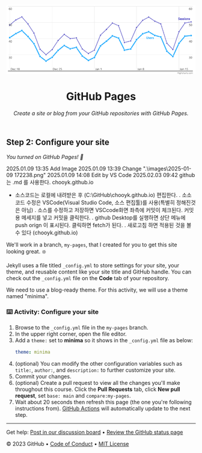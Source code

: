 <header>

<!--
  <<< Author notes: Course header >>>
  Include a 1280×640 image, course title in sentence case, and a concise description in emphasis.
  In your repository settings: enable template repository, add your 1280×640 social image, auto delete head branches.
  Add your open source license, GitHub uses MIT license.
-->
<img src=".\images\2025-01-09 172238.png" style="zoom:75%;" />

# GitHub Pages

_Create a site or blog from your GitHub repositories with GitHub Pages._

</header>





<!--
  <<< Author notes: Step 2 >>>
  Start this step by acknowledging the previous step.
  Define terms and link to docs.github.com.
  Historic note: previous version checked for empty pull request, changed to the correct theme `minima`.
-->

## Step 2: Configure your site

_You turned on GitHub Pages! :tada:_

2025.01.09 13:35 Add Image
2025.01.09 13:39 Change ".\images\2025-01-09 172238.png"
2025.01.09 14:08 Edit by VS Code
2025.02.03 09:42 github는 .md 를 사용한다.
chooyk.github.io
- 소스코드는 로컬에 내려받은 후 (C:\GitHub\chooyk.github.io) 편집한다.
   . 소소코드 수정은 VSCode(Visual Studio Code, 소스 편집툴)를 사용(특별히 정해진것은 아님)
   . 소스를 수정하고 저장하면 VSCcode화면 좌측에 커밋이 체크된다. 커밋용 메세지를 넣고 커밋을 클릭한다.
   . github Desktop를 실행하면 상단 메뉴에 push orign 이 표시된다. 클릭하면 fetch가 된다.
   . 새로고침 하면 적용된 것을 볼 수 있다 (chooyk.github.io)

We'll work in a branch, `my-pages`, that I created for you to get this site looking great. :sparkle:

Jekyll uses a file titled `_config.yml` to store settings for your site, your theme, and reusable content like your site title and GitHub handle. You can check out the `_config.yml` file on the **Code** tab of your repository.

We need to use a blog-ready theme. For this activity, we will use a theme named "minima".

### :keyboard: Activity: Configure your site

1. Browse to the `_config.yml` file in the `my-pages` branch.
1. In the upper right corner, open the file editor.
1. Add a `theme:` set to **minima** so it shows in the `_config.yml` file as below:
   ```yml
   theme: minima
   ```
1. (optional) You can modify the other configuration variables such as `title:`, `author:`, and `description:` to further customize your site.
1. Commit your changes.
1. (optional) Create a pull request to view all the changes you'll make throughout this course. Click the **Pull Requests** tab, click **New pull request**, set `base: main` and `compare:my-pages`.
1. Wait about 20 seconds then refresh this page (the one you're following instructions from). [GitHub Actions](https://docs.github.com/en/actions) will automatically update to the next step.

<footer>

<!--
  <<< Author notes: Footer >>>
  Add a link to get support, GitHub status page, code of conduct, license link.
-->

---

Get help: [Post in our discussion board](https://github.com/orgs/skills/discussions/categories/github-pages) &bull; [Review the GitHub status page](https://www.githubstatus.com/)

&copy; 2023 GitHub &bull; [Code of Conduct](https://www.contributor-covenant.org/version/2/1/code_of_conduct/code_of_conduct.md) &bull; [MIT License](https://gh.io/mit)

</footer>
